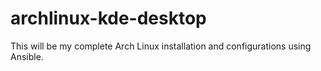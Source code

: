 # archlinux-kde-desktop
This will be my complete Arch Linux installation and configurations using Ansible.
